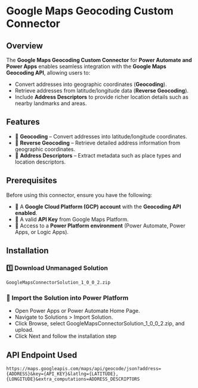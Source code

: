 # Google Maps Geocoding Custom Connector  

## Overview  
The **Google Maps Geocoding Custom Connector** for **Power Automate and Power Apps** enables seamless integration with the **Google Maps Geocoding API**, allowing users to:  

- Convert addresses into geographic coordinates (**Geocoding**).  
- Retrieve addresses from latitude/longitude data (**Reverse Geocoding**).  
- Include **Address Descriptors** to provide richer location details such as nearby landmarks and areas.  

## Features  
- 📍 **Geocoding** – Convert addresses into latitude/longitude coordinates.  
- 🔄 **Reverse Geocoding** – Retrieve detailed address information from geographic coordinates.  
- 🏢 **Address Descriptors** – Extract metadata such as place types and location descriptors.  

## Prerequisites  
Before using this connector, ensure you have the following:  

- 🔹 A **Google Cloud Platform (GCP) account** with the **Geocoding API enabled**.  
- 🔹 A valid **API Key** from Google Maps Platform.  
- 🔹 Access to a **Power Platform environment** (Power Automate, Power Apps, or Logic Apps).

## Installation  

### 1️⃣ Download Unmanaged Solution
```sh
GoogleMapsConnectorSolution_1_0_0_2.zip
```
### 🔄 Import the Solution into Power Platform
- Open Power Apps or Power Automate Home Page.
- Navigate to Solutions > Import Solution.
- Click Browse, select GoogleMapsConnectorSolution_1_0_0_2.zip, and upload.
- Click Next and follow the installation step


## API Endpoint Used  
```plaintext
https://maps.googleapis.com/maps/api/geocode/json?address={ADDRESS}&key={API_KEY}&latlng={LATITUDE},{LONGITUDE}&extra_computations=ADDRESS_DESCRIPTORS

